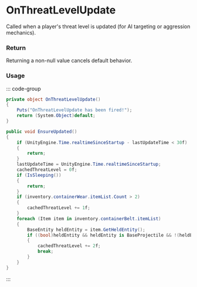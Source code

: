 # OnThreatLevelUpdate
<Badge type="info" text="Player"/><Badge type="danger" text="Carbon Compatible"/><Badge type="warning" text="Oxide Compatible"/>
Called when a player's threat level is updated (for AI targeting or aggression mechanics).

### Return
Returning a non-null value cancels default behavior.

### Usage
::: code-group
```csharp [Example]
private object OnThreatLevelUpdate()
{
	Puts("OnThreatLevelUpdate has been fired!");
	return (System.Object)default;
}
```
```csharp [Source — Assembly-CSharp @ BasePlayer]
public void EnsureUpdated()
{
	if (UnityEngine.Time.realtimeSinceStartup - lastUpdateTime < 30f)
	{
		return;
	}
	lastUpdateTime = UnityEngine.Time.realtimeSinceStartup;
	cachedThreatLevel = 0f;
	if (IsSleeping())
	{
		return;
	}
	if (inventory.containerWear.itemList.Count > 2)
	{
		cachedThreatLevel += 1f;
	}
	foreach (Item item in inventory.containerBelt.itemList)
	{
		BaseEntity heldEntity = item.GetHeldEntity();
		if ((bool)heldEntity && heldEntity is BaseProjectile && !(heldEntity is BowWeapon))
		{
			cachedThreatLevel += 2f;
			break;
		}
	}
}

```
:::

